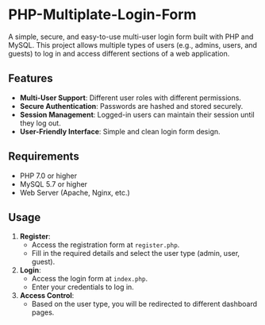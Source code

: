 # PHP-Multiplate-Login-Form

A simple, secure, and easy-to-use multi-user login form built with PHP and MySQL. This project allows multiple types of users (e.g., admins, users, and guests) to log in and access different sections of a web application.

## Features

- **Multi-User Support**: Different user roles with different permissions.
- **Secure Authentication**: Passwords are hashed and stored securely.
- **Session Management**: Logged-in users can maintain their session until they log out.
- **User-Friendly Interface**: Simple and clean login form design.

## Requirements

- PHP 7.0 or higher
- MySQL 5.7 or higher
- Web Server (Apache, Nginx, etc.)

## Usage

1. **Register**:
    - Access the registration form at `register.php`.
    - Fill in the required details and select the user type (admin, user, guest).
2. **Login**:
    - Access the login form at `index.php`.
    - Enter your credentials to log in.
3. **Access Control**:
    - Based on the user type, you will be redirected to different dashboard pages.

